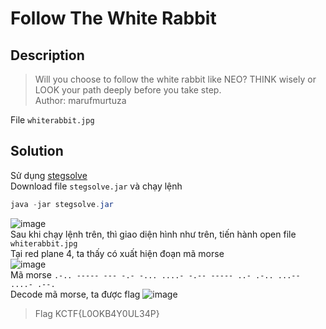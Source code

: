 # Follow The White Rabbit
## Description
> Will you choose to follow the white rabbit like NEO? THINK wisely or LOOK your path deeply before you take step.                
> Author: marufmurtuza

File `whiterabbit.jpg`
## Solution
Sử dụng [stegsolve](https://github.com/eugenekolo/sec-tools/tree/master/stego/stegsolve/stegsolve)       
Download file `stegsolve.jar` và chạy lệnh
```java
java -jar stegsolve.jar
```
![image](https://user-images.githubusercontent.com/62021009/150629866-96231c70-c876-4b53-a744-0670b897e2da.png)        
Sau khi chạy lệnh trên, thì giao diện hình như trên, tiến hành open file `whiterabbit.jpg`      
Tại red plane 4, ta thấy có xuất hiện đoạn mã morse      
![image](https://user-images.githubusercontent.com/62021009/150629947-4b8bba2a-e9df-442c-b306-0e5ef7b9a9ef.png)        
Mã morse `.-.. ----- --- -.- -... ....- -.-- ----- ..- .-.. ...-- ....- .--.`     
Decode mã morse, ta được flag
![image](https://user-images.githubusercontent.com/62021009/150630180-85a7a166-977c-4671-a5b1-d40b54ff257e.png)
> Flag KCTF{L0OKB4Y0UL34P}
